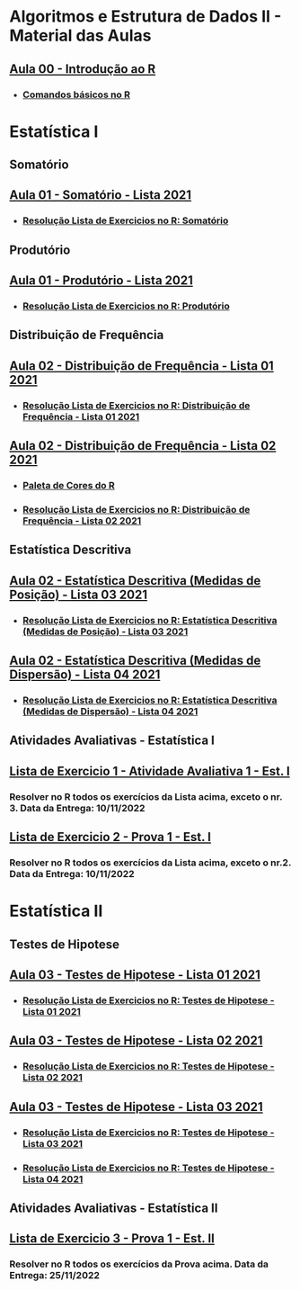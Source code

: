 # Algoritmos e Estrutura de Dados II - Material das Aulas

## [Aula 00 - Introdução ao R](https://github.com/gustavowillam/AEDII/blob/main/slides/1-Apresentacao%20Disciplina.pdf)

* ### [Comandos básicos no R](https://github.com/gustavowillam/AEDII/blob/main/programas/Aula00_R_basico.R)

# Estatística I

## Somatório 

## [Aula 01 - Somatório - Lista 2021](https://github.com/gustavowillam/AEDII/blob/main/Estatistica_I/1-Somat%C3%B3rio-Lista%20de%20Exerc%C3%ADcios%202021.pdf)

* ### [Resolução Lista de Exercicios no R: Somatório](https://github.com/gustavowillam/AEDII/blob/main/programas/Aula01_L1_2021.R)

## Produtório 

## [Aula 01 - Produtório - Lista 2021](https://github.com/gustavowillam/AEDII/blob/main/Estatistica_I/2-Produt%C3%B3rio-Lista%20de%20Exerc%C3%ADcios%202021.pdf)

* ### [Resolução Lista de Exercicios no R: Produtório](https://github.com/gustavowillam/AEDII/blob/main/programas/Aula01_L2_2021.R)

## Distribuição de Frequência

## [Aula 02 - Distribuição de Frequência - Lista 01 2021](https://github.com/gustavowillam/AEDII/blob/main/Estatistica_I/1-Estat%C3%ADstica%20Descritiva%20-%20Aula%201-Lista%20de%20Exerc%C3%ADcios%202021.pdf)

* ### [Resolução Lista de Exercicios no R: Distribuição de Frequência - Lista 01 2021](https://github.com/gustavowillam/AEDII/blob/main/programas/Aula02_L1_2021.R)

## [Aula 02 - Distribuição de Frequência - Lista 02 2021](https://github.com/gustavowillam/AEDII/blob/main/Estatistica_I/2-Estat%C3%ADstica%20Descritiva%20-%20Aula%202-Lista%20de%20Exerc%C3%ADcios%202021.pdf)

* ### [Paleta de Cores do R](https://github.com/gustavowillam/AEDII/blob/main/slides/R_colorPaletteCheatsheet.pdf)

* ### [Resolução Lista de Exercicios no R: Distribuição de Frequência - Lista 02 2021](https://github.com/gustavowillam/AEDII/blob/main/programas/Aula02_L2_2021.R)

## Estatística Descritiva

## [Aula 02 - Estatística Descritiva (Medidas de Posição) - Lista 03 2021](https://github.com/gustavowillam/AEDII/blob/main/Estatistica_I/3-Estat%C3%ADstica%20Descritiva%20-%20Aula%203-Lista%20de%20Exerc%C3%ADcios%202021.pdf)

* ### [Resolução Lista de Exercicios no R: Estatística Descritiva (Medidas de Posição) - Lista 03 2021](https://github.com/gustavowillam/AEDII/blob/main/programas/Aula02_L3_2021.R)

## [Aula 02 - Estatística Descritiva (Medidas de Dispersão) - Lista 04 2021](https://github.com/gustavowillam/AEDII/blob/main/Estatistica_I/4-Estat%C3%ADstica%20Descritiva%20-%20Aula%204-Lista%20de%20Exerc%C3%ADcios%202021.pdf)

* ### [Resolução Lista de Exercicios no R: Estatística Descritiva (Medidas de Dispersão) - Lista 04 2021](https://github.com/gustavowillam/AEDII/blob/main/programas/Aula02_L4_2021.R)


## Atividades Avaliativas - Estatística I 

## [Lista de Exercicio 1 - Atividade Avaliativa 1 - Est. I](https://github.com/gustavowillam/AEDII/blob/main/Estatistica_I/Atividade%20Avaliativa%202022%20-%20Somatorio%20Produtorio%20Est%20Descritiva-Lista%201.pdf)

### Resolver no R todos os exercícios da Lista acima, exceto o nr. 3. Data da Entrega: 10/11/2022 

## [Lista de Exercicio 2 - Prova 1 - Est. I](https://github.com/gustavowillam/AEDII/blob/main/Estatistica_I/Atividade%20Avaliativa%202022%20-%20Somatorio%20Produtorio%20Est%20Descritiva-Prova%201.pdf)

### Resolver no R todos os exercícios da Lista acima, exceto o nr.2. Data da Entrega: 10/11/2022 


# Estatística II

## Testes de Hipotese 

## [Aula 03 - Testes de Hipotese - Lista 01 2021](https://github.com/gustavowillam/AEDII/blob/main/Estatistica_II/Teste_Hipotese/Aula%201-Teste%20de%20Hip%C3%B3teses-Lista%20de%20Exerc%C3%ADcios%202021.pdf)

* ### [Resolução Lista de Exercicios no R: Testes de Hipotese - Lista 01 2021](https://github.com/gustavowillam/AEDII/blob/main/programas/Aula03_L1_2021.R)

## [Aula 03 - Testes de Hipotese - Lista 02 2021](https://github.com/gustavowillam/AEDII/blob/main/Estatistica_II/Teste_Hipotese/Aula%202-Teste%20de%20Hip%C3%B3teses-Lista%20de%20Exerc%C3%ADcios%202021.pdf)

* ### [Resolução Lista de Exercicios no R: Testes de Hipotese - Lista 02 2021](https://github.com/gustavowillam/AEDII/blob/main/programas/Aula03_L2_2021.R)

## [Aula 03 - Testes de Hipotese - Lista 03 2021](https://github.com/gustavowillam/AEDII/blob/main/Estatistica_II/Teste_Hipotese/Aula%203-Teste%20de%20Hip%C3%B3teses-Lista%20de%20Exerc%C3%ADcios%202021.pdf)

* ### [Resolução Lista de Exercicios no R: Testes de Hipotese - Lista 03 2021](https://github.com/gustavowillam/AEDII/blob/main/programas/Aula03_L3_2021.R)

* ### [Resolução Lista de Exercicios no R: Testes de Hipotese - Lista 04 2021](https://github.com/gustavowillam/AEDII/blob/main/programas/Aula03_L4_2021.R)


## Atividades Avaliativas - Estatística II 

## [Lista de Exercicio 3 - Prova 1 - Est. II](https://github.com/gustavowillam/AEDII/blob/main/Estatistica_II/Teste_Hipotese/Atividade%20Avaliativa%202022%20-%20Prova%201%20-%20Testes%20de%20Hipoteses.pdf)

### Resolver no R todos os exercícios da Prova acima. Data da Entrega: 25/11/2022
